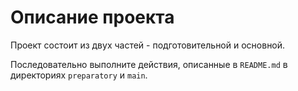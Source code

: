 # Описание проекта

Проект состоит из двух частей - подготовительной и основной.

Последовательно выполните действия, описанные в `README.md` в директориях `preparatory` и `main`.